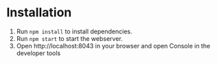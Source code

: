 # Installation
1. Run ```npm install``` to install dependencies.
2. Run ```npm start``` to start the webserver.
3. Open http://localhost:8043 in your browser and open Console in the developer tools
